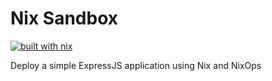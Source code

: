 # Nix Sandbox

[![built with nix](https://builtwithnix.org/badge.svg)](https://builtwithnix.org)

Deploy a simple ExpressJS application using Nix and NixOps

